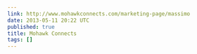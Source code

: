 ```yaml
---
link: http://www.mohawkconnects.com/marketing-page/massimo
date: 2013-05-11 20:22 UTC
published: true
title: Mohawk Connects
tags: []
---
```



